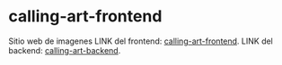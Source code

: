 # calling-art-frontend
Sitio web de imagenes
LINK del frontend: [calling-art-frontend](https://calling-art-frontend.herokuapp.com/).
LINK del backend: [calling-art-backend](https://github.com/RicardoRobledo/calling-art-backend).
